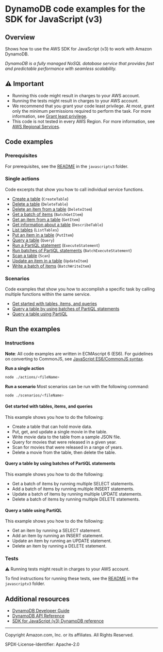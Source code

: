 <!--Generated by WRITEME on 2023-05-08 18:44:03.023310 (UTC)-->
# DynamoDB code examples for the SDK for JavaScript (v3)

## Overview

Shows how to use the AWS SDK for JavaScript (v3) to work with Amazon DynamoDB.

<!--custom.overview.start-->
<!--custom.overview.end-->

*DynamoDB is a fully managed NoSQL database service that provides fast and predictable performance with seamless scalability.*

## ⚠ Important

* Running this code might result in charges to your AWS account.
* Running the tests might result in charges to your AWS account.
* We recommend that you grant your code least privilege. At most, grant only the minimum permissions required to perform the task. For more information, see [Grant least privilege](https://docs.aws.amazon.com/IAM/latest/UserGuide/best-practices.html#grant-least-privilege).
* This code is not tested in every AWS Region. For more information, see [AWS Regional Services](https://aws.amazon.com/about-aws/global-infrastructure/regional-product-services).

<!--custom.important.start-->
<!--custom.important.end-->

## Code examples

### Prerequisites

For prerequisites, see the [README](../../README.md#Prerequisites) in the `javascriptv3` folder.


<!--custom.prerequisites.start-->
<!--custom.prerequisites.end-->

### Single actions

Code excerpts that show you how to call individual service functions.

* [Create a table](actions/create-table.js#L8) (`CreateTable`)
* [Delete a table](actions/delete-table.js#L8) (`DeleteTable`)
* [Delete an item from a table](actions/document-client/delete.js#L8) (`DeleteItem`)
* [Get a batch of items](actions/document-client/batch-get.js#L8) (`BatchGetItem`)
* [Get an item from a table](actions/document-client/get.js#L8) (`GetItem`)
* [Get information about a table](actions/describe-table.js#L8) (`DescribeTable`)
* [List tables](actions/list-tables.js#L8) (`ListTables`)
* [Put an item in a table](actions/document-client/put.js#L8) (`PutItem`)
* [Query a table](actions/document-client/query.js#L8) (`Query`)
* [Run a PartiQL statement](actions/partiql/partiql-put.js#L8) (`ExecuteStatement`)
* [Run batches of PartiQL statements](actions/partiql/partiql-batch-put.js#L8) (`BatchExecuteStatement`)
* [Scan a table](actions/document-client/scan.js#L8) (`Scan`)
* [Update an item in a table](actions/document-client/update.js#L8) (`UpdateItem`)
* [Write a batch of items](actions/document-client/batch-write.js#L8) (`BatchWriteItem`)

### Scenarios

Code examples that show you how to accomplish a specific task by calling multiple
functions within the same service.

* [Get started with tables, items, and queries](scenarios/basic.js) 
* [Query a table by using batches of PartiQL statements](scenarios/partiql-batch.js) 
* [Query a table using PartiQL](scenarios/partiql-single.js) 

## Run the examples

### Instructions

**Note**: All code examples are written in ECMAscript 6 (ES6). For guidelines on converting to CommonJS, see
[JavaScript ES6/CommonJS syntax](https://docs.aws.amazon.com/sdk-for-javascript/v3/developer-guide/sdk-examples-javascript-syntax.html).

**Run a single action**

```bash
node ./actions/<fileName>
```

**Run a scenario**
Most scenarios can be run with the following command:
```bash
node ./scenarios/<fileName>
```

<!--custom.instructions.start-->
<!--custom.instructions.end-->



#### Get started with tables, items, and queries

This example shows you how to do the following:

* Create a table that can hold movie data.
* Put, get, and update a single movie in the table.
* Write movie data to the table from a sample JSON file.
* Query for movies that were released in a given year.
* Scan for movies that were released in a range of years.
* Delete a movie from the table, then delete the table.

<!--custom.scenario_prereqs.dynamodb_Scenario_GettingStartedMovies.start-->
<!--custom.scenario_prereqs.dynamodb_Scenario_GettingStartedMovies.end-->

<!--custom.scenarios.dynamodb_Scenario_GettingStartedMovies.start-->
<!--custom.scenarios.dynamodb_Scenario_GettingStartedMovies.end-->

#### Query a table by using batches of PartiQL statements

This example shows you how to do the following:

* Get a batch of items by running multiple SELECT statements.
* Add a batch of items by running multiple INSERT statements.
* Update a batch of items by running multiple UPDATE statements.
* Delete a batch of items by running multiple DELETE statements.

<!--custom.scenario_prereqs.dynamodb_Scenario_PartiQLBatch.start-->
<!--custom.scenario_prereqs.dynamodb_Scenario_PartiQLBatch.end-->

<!--custom.scenarios.dynamodb_Scenario_PartiQLBatch.start-->
<!--custom.scenarios.dynamodb_Scenario_PartiQLBatch.end-->

#### Query a table using PartiQL

This example shows you how to do the following:

* Get an item by running a SELECT statement.
* Add an item by running an INSERT statement.
* Update an item by running an UPDATE statement.
* Delete an item by running a DELETE statement.

<!--custom.scenario_prereqs.dynamodb_Scenario_PartiQLSingle.start-->
<!--custom.scenario_prereqs.dynamodb_Scenario_PartiQLSingle.end-->

<!--custom.scenarios.dynamodb_Scenario_PartiQLSingle.start-->
<!--custom.scenarios.dynamodb_Scenario_PartiQLSingle.end-->

### Tests

⚠ Running tests might result in charges to your AWS account.


To find instructions for running these tests, see the [README](../../README.md#Tests)
in the `javascriptv3` folder.



<!--custom.tests.start-->
<!--custom.tests.end-->

## Additional resources

* [DynamoDB Developer Guide](https://docs.aws.amazon.com/amazondynamodb/latest/developerguide/Introduction.html)
* [DynamoDB API Reference](https://docs.aws.amazon.com/amazondynamodb/latest/APIReference/Welcome.html)
* [SDK for JavaScript (v3) DynamoDB reference](https://docs.aws.amazon.com/AWSJavaScriptSDK/v3/latest/client/dynamodb/index.html)

<!--custom.resources.start-->
<!--custom.resources.end-->

---

Copyright Amazon.com, Inc. or its affiliates. All Rights Reserved.

SPDX-License-Identifier: Apache-2.0
